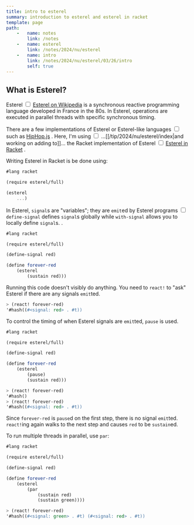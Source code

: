```yaml
---
title: intro to esterel
summary: introduction to esterel and esterel in racket
template: page
path:
    -   name: notes
        link: /notes
    -   name: esterel
        link: /notes/2024/nu/esterel
    -   name: intro
        link: /notes/2024/nu/esterel/03/26/intro
        self: true
---
```


## What is Esterel?

Esterel<label for="sidenote--esterelLink"
       class="margin-toggle sidenote-number">
</label>
<input type="checkbox"
       id="sidenote--esterelLink"
       class="margin-toggle"/>
<span class="sidenote">
    [Esterel on Wikipedia](https://en.wikipedia.org/wiki/Esterel)
</span>
is a synchronous reactive programming language developed in France in the 80s.
In Esterel, operations are executed in parallel threads with specific synchronous timing.

There are a few implementations of Esterel or Esterel-like languages<label for="sidenote--hipHopJs"
       class="margin-toggle sidenote-number">
</label>
<input type="checkbox"
       id="sidenote--hipHopJs"
       class="margin-toggle"/>
<span class="sidenote">
    such as [HipHop.js](https://github.com/manuel-serrano/hiphop)
</span>.
Here, I'm using<label for="sidenote--devRktStrl"
       class="margin-toggle sidenote-number">
</label>
<input type="checkbox"
       id="sidenote--devRktStrl"
       class="margin-toggle"/>
<span class="sidenote">
    ...[[/tip/2024/nu/esterel/index|and working on adding to]]...
</span>
the Racket implementation of Esterel<label for="sidenote--racketEsterel"
       class="margin-toggle sidenote-number">
</label>
<input type="checkbox"
       id="sidenote--racketEsterel"
       class="margin-toggle"/>
<span class="sidenote">
[Esterel in Racket](https://docs.racket-lang.org/esterel/index.html)
</span>.

Writing Esterel in Racket is be done using:

```scheme
#lang racket

(require esterel/full)

(esterel
    ...)
```

In Esterel, `signal`s are "variables"; they are `emit`ed by Esterel programs<label for="sidenote--definingSignals"
       class="margin-toggle sidenote-number">
</label>
<input type="checkbox"
       id="sidenote--definingSignals"
       class="margin-toggle"/>
<span class="sidenote">
    `define-signal` defines `signal`s globally while `with-signal` allows you to locally define `signal`s.
</span>
.

```scheme
#lang racket

(require esterel/full)

(define-signal red)

(define forever-red
    (esterel
        (sustain red)))
```

Running this code doesn't visibly do anything.
You need to `react!` to "ask" Esterel if there are any signals `emit`ted.

```scheme
> (react! forever-red)
'#hash((#<signal: red> . #t))
```

To control the timing of when Esterel signals are `emit`ted, `pause` is used.

```scheme
#lang racket

(require esterel/full)

(define-signal red)

(define forever-red
    (esterel
        (pause)
        (sustain red)))
```

```scheme
> (react! forever-red)
'#hash()
> (react! forever-red)
'#hash((#<signal: red> . #t))
```

Since `forever-red` is `pause`d on the first step, there is no signal `emit`ted.
`react!`ing again walks to the next step and causes `red` to be `sustain`ed.

To run multiple threads in parallel, use `par`:

```scheme
#lang racket

(require esterel/full)

(define-signal red)

(define forever-red
    (esterel
        (par
            (sustain red)
            (sustain green))))
```

```scheme
> (react! forever-red)
'#hash((#<signal: green> . #t) (#<signal: red> . #t))
```
